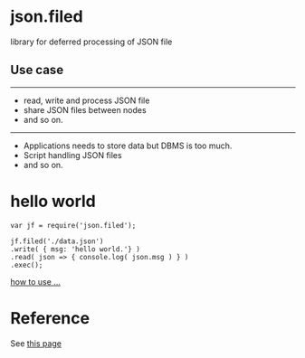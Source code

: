 # json.filed
library for deferred processing of JSON file 

## Use case
---
+ read, write and process JSON file
+ share JSON files between nodes
+ and so on.

----
+ Applications needs to store data but DBMS is too much.
+ Script handling JSON files
+ and so on.


# hello world
    var jf = require('json.filed');

    jf.filed('./data.json')
    .write( { msg: 'hello world.'} )
    .read( json => { console.log( json.msg ) } )
    .exec();
[how to use ...](./how2use.md)

# Reference
See [this page](./reference.md)
